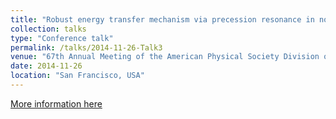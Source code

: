 ```yaml
---
title: "Robust energy transfer mechanism via precession resonance in nonlinear wave systems"
collection: talks
type: "Conference talk"
permalink: /talks/2014-11-26-Talk3
venue: "67th Annual Meeting of the American Physical Society Division of Fluid Dynamics"
date: 2014-11-26
location: "San Francisco, USA"
---
```


[More information here](http://apsdfd2014.stanford.edu/)
